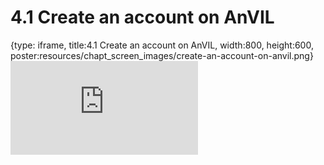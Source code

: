# 4.1 Create an account on AnVIL
 
{type: iframe, title:4.1 Create an account on AnVIL, width:800, height:600, poster:resources/chapt_screen_images/create-an-account-on-anvil.png}
![](https://sayumiyork.github.io/c-moor-ottr-generic/create-an-account-on-anvil.html)
 

 
